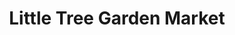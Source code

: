 ---
title: "Little Tree Garden Market"
url: /fergus/little-tree-garden-market/
shop: Garten-Center
---